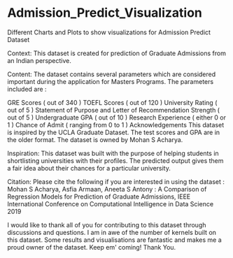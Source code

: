 # Admission_Predict_Visualization
Different Charts and Plots to show visualizations for Admission Predict Dataset

Context:
This dataset is created for prediction of Graduate Admissions from an Indian perspective.

Content:
The dataset contains several parameters which are considered important during the application for Masters Programs.
The parameters included are :

GRE Scores ( out of 340 )
TOEFL Scores ( out of 120 )
University Rating ( out of 5 )
Statement of Purpose and Letter of Recommendation Strength ( out of 5 )
Undergraduate GPA ( out of 10 )
Research Experience ( either 0 or 1 )
Chance of Admit ( ranging from 0 to 1 )
Acknowledgements
This dataset is inspired by the UCLA Graduate Dataset. The test scores and GPA are in the older format.
The dataset is owned by Mohan S Acharya.

Inspiration:
This dataset was built with the purpose of helping students in shortlisting universities with their profiles. The predicted output gives them a fair idea about their chances for a particular university.

Citation:
Please cite the following if you are interested in using the dataset :
Mohan S Acharya, Asfia Armaan, Aneeta S Antony : A Comparison of Regression Models for Prediction of Graduate Admissions, IEEE International Conference on Computational Intelligence in Data Science 2019

I would like to thank all of you for contributing to this dataset through discussions and questions. I am in awe of the number of kernels built on this dataset. Some results and visualisations are fantastic and makes me a proud owner of the dataset. Keep em' coming! Thank You.
